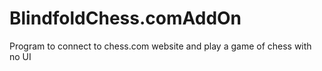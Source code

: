 # BlindfoldChess.comAddOn
Program to connect to chess.com website and play a game of chess with no UI
